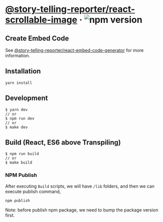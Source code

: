 # [@story-telling-reporter/react-scrollable-image](https://www.npmjs.com/package/@story-telling-reporter/react-scrollable-image) &middot; ![npm version](https://img.shields.io/npm/v/@story-telling-reporter/react-scrollable-image.svg?style=flat)

## Create Embed Code
See [@story-telling-reporter/react-embed-code-generator](https://github.com/nickhsine/story-telling-reporter/blob/main/packages/embed-code-generator/README.md) for more information.

## Installation
`yarn install`

## Development
```
$ yarn dev
// or
$ npm run dev
// or
$ make dev
```

## Build (React, ES6 above Transpiling)
```
$ npm run build
// or
$ make build
```

### NPM Publish
After executing `Build` scripts, we will have `/lib` folders,
and then we can execute publish command,
```
npm publish
```

Note: before publish npm package, we need to bump the package version first. 
